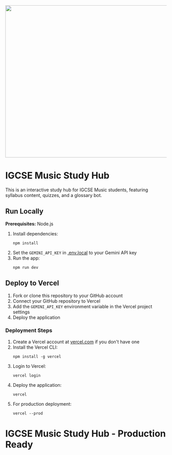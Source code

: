 <div align="center">
<img width="1200" height="475" alt="GHBanner" src="https://github.com/user-attachments/assets/0aa67016-6eaf-458a-adb2-6e31a0763ed6" />
</div>

# IGCSE Music Study Hub

This is an interactive study hub for IGCSE Music students, featuring syllabus content, quizzes, and a glossary bot.

## Run Locally

**Prerequisites:** Node.js

1. Install dependencies:
   ```
   npm install
   ```
2. Set the `GEMINI_API_KEY` in [.env.local](.env.local) to your Gemini API key
3. Run the app:
   ```
   npm run dev
   ```

## Deploy to Vercel

1. Fork or clone this repository to your GitHub account
2. Connect your GitHub repository to Vercel
3. Add the `GEMINI_API_KEY` environment variable in the Vercel project settings
4. Deploy the application

### Deployment Steps

1. Create a Vercel account at [vercel.com](https://vercel.com) if you don't have one
2. Install the Vercel CLI:
   ```
   npm install -g vercel
   ```
3. Login to Vercel:
   ```
   vercel login
   ```
4. Deploy the application:
   ```
   vercel
   ```
5. For production deployment:
   ```
   vercel --prod
   ```
# IGCSE Music Study Hub - Production Ready
